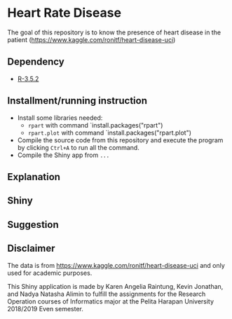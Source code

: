 # Heart Rate Disease
The goal of this repository is to know the presence of heart disease in the patient (https://www.kaggle.com/ronitf/heart-disease-uci)

## Dependency
- [R-3.5.2](https://www.rstudio.com/)

## Installment/running instruction
- Install some libraries needed:
  - `rpart` with command `install.packages("rpart")
  - `rpart.plot` with command `install.packages("rpart.plot")
- Compile the source code from this repository and execute the program by clicking `Ctrl+A` to run all the command.
- Compile the Shiny app from `...`

## Explanation

## Shiny

## Suggestion

## Disclaimer 
The data is from https://www.kaggle.com/ronitf/heart-disease-uci and only used for academic purposes. 

This Shiny application is made by Karen Angelia Raintung, Kevin Jonathan, and Nadya Natasha Alimin to fulfill the assignments for the Research Operation courses of Informatics major at the Pelita Harapan University 2018/2019 Even semester.
